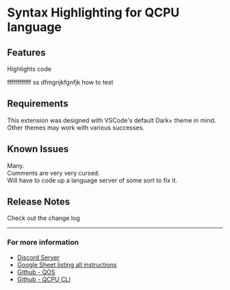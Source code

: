 # Syntax Highlighting for QCPU language


## Features
Highlights code

ffffffffffff
ss
dfmgnjkfgnfjk
how to
test

## Requirements

This extension was designed with VSCode's default Dark+ theme in mind.  
Other themes may work with various successes.  

## Known Issues

Many.  
Comments are very very cursed.  
Will have to code up a language server of some sort to fix it.  


## Release Notes

Check out the change log

-----------------------------------------------------------------------------------------------------------

### For more information

* [Discord Server](https://discord.gg/Nv8jzWg5j8)
* [Google Sheet listing all instructions](https://docs.google.com/spreadsheets/d/1-tPUTmeeIqXrqHCRS3xfTa6rvlclP2WCtQUhcKbS9gk/edit#gid=300981728)
* [Github - QOS](https://github.com/QSmally/QOS)
* [Github - QCPU CLI](https://github.com/QSmally/QCPU-CLI)
